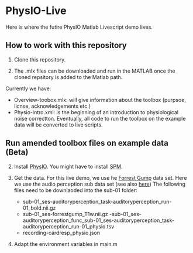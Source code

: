 # PhysIO-Live
Here is where the futire PhysIO Matlab Livescript demo lives.

## How to work with this repository
1. Clone this repository.

2. The .mlx files can be downloaded and run in the MATLAB once the cloned repsitory is added to the Matlab path.

Currently we have:
   - Overview-toobox.mlx: will give information about the toolbox (purpsoe, licnse, acknowledgements etc.)
   - Physio-intro.xml: is the beginning of an introduction to physiological noise correctton. Eventually, all code to run the toolbox on the example data will be converted to live scripts.

## Run amended toolbox files on example data (Beta)
2. Install [PhysIO](https://github.com/translationalneuromodeling/tapas/tree/master/PhysIO). You might have to install [SPM](https://www.fil.ion.ucl.ac.uk/spm/).
   
3. Get the data. 
   For this live demo, we use he [Forrest Gump](https://openneuro.org/datasets/ds000113/versions/1.3.0) data set. Here we use the audio perception sub data set (see also [here](https://www.studyforrest.org/data.html))
   The following files need to be downlaoded into the sub-01 folder:
   - sub-01_ses-auditoryperception_task-auditoryperception_run-01_bold.nii.gz
   - sub-01_ses-forrestgump_T1w.nii.gz
   -sub-01_ses-auditoryperception_func_sub-01_ses-auditoryperception_task-auditoryperception_run-01_physio.tsv
   - recording-cardresp_physio.json
 
4. Adapt the environment variables  in main.m
